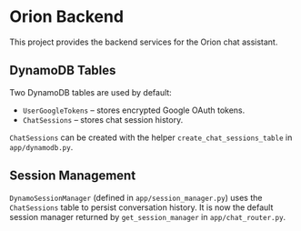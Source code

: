 # Orion Backend

This project provides the backend services for the Orion chat assistant.

## DynamoDB Tables

Two DynamoDB tables are used by default:

- `UserGoogleTokens` – stores encrypted Google OAuth tokens.
- `ChatSessions` – stores chat session history.

`ChatSessions` can be created with the helper `create_chat_sessions_table` in
`app/dynamodb.py`.

## Session Management

`DynamoSessionManager` (defined in `app/session_manager.py`) uses the
`ChatSessions` table to persist conversation history. It is now the default
session manager returned by `get_session_manager` in `app/chat_router.py`.
